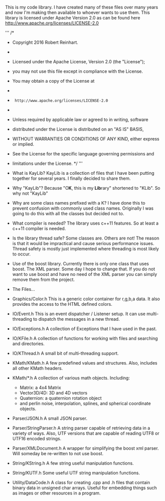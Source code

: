   This is my code library.  I have created many of these files over many years and now I'm making then available to whoever wants to use them.
This library is licensed under Apache Version 2.0 as can be found here http://www.apache.org/licenses/LICENSE-2.0

'''
/*
 * Copyright 2016 Robert Reinhart.
 *
 * Licensed under the Apache License, Version 2.0 (the "License");
 * you may not use this file except in compliance with the License.
 * You may obtain a copy of the License at
 *
 *      http://www.apache.org/licenses/LICENSE-2.0
 *
 * Unless required by applicable law or agreed to in writing, software
 * distributed under the License is distributed on an "AS IS" BASIS,
 * WITHOUT WARRANTIES OR CONDITIONS OF ANY KIND, either express or implied.
 * See the License for the specific language governing permissions and
 * limitations under the License.
 */
'''

* What is KayLib?
  KayLib is a collection of files that I have been putting together for several years.  I finally decided to share them.

* Why "KayLib"?
  Because "O**K**, this is my **Lib**rary" shortened to "KLib".  So why not "KayLib"

* Why are some class names prefixed with a K?
  I have done this to prevent confusion with commonly used class names.  Originally I was going to do this with all the classes but decided not to.

* What compiler is needed?
  The library uses c++11 features.  So at least a c++11 compiler is needed.

* Is the library thread safe?
  Some classes are.  Others are not!  The reason is that it would be impractical and cause serious performance issues.
  Thread safety is mostly just implemented where threading is most likely to occur.

* Use of the boost library.
  Currently there is only one class that uses boost.  The XML parser.  Some day I hope to change that.
  If you do not want to use boost and have no need of the XML parser you can simply remove them from the project.

* The Files...
* Graphics/Color.h
  This is a generic color container for r,g,b,a data.  It also provides the access to the HTML defined colors.

* IO/Event.h
  This is an event dispatcher / Listener setup.  It can use multi-threading to dispatch the messages in a new thread.

* IO/Exceptions.h
  A collection of Exceptions that I have used in the past.

* IO/KFile.h
  A collection of functions for working with files and searching and directories.

* IO/KThread.h
  A small bit of multi-threading support.

* KMath/KMath.h
  A few predefined values and structures.  Also, includes all other KMath headers.

* KMath/*.h
  A collection of various math objects.
  Including:
    * Matrix: a 4x4 Matrix
    * Vector3D/4D: 3D and 4D vectors
    * Quaternion: a quaternion rotation object
    * and perlin noise, interpolation, splines, and spherical coordinate objects.

* Parser/JSON.h
  A small JSON parser.

* Parser/StringParser.h
  A string parser capable of retrieving data in a variety of ways.
  Also, UTF versions that are capable of reading UTF8 or UTF16 encoded strings.

* Parser/XMLDocument.h
  A wrapper for simplifying the boost xml parser.  Will someday be re-written to not use boost.

* String/KString.h
  A few string useful manipulation functions.

* String/KUTF.h
  Some useful UTF string manipulation functions.

* Utility/DataCode.h
  A class for creating .cpp and .h files that contain binary data in unsigned char arrays.
  Useful for embedding things such as images or other resources in a program.


